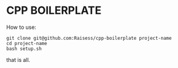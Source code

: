 # CPP BOILERPLATE

How to use:

```shell
git clone git@github.com:Raisess/cpp-boilerplate project-name
cd project-name
bash setup.sh
```

that is all.
